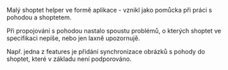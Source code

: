 Malý shoptet helper ve formě aplikace - vznikl jako pomůcka při práci s pohodou a shoptetem.

Při propojování s pohodou nastalo spoustu problémů, o kterých shoptet ve specifikaci nepíše, nebo jen laxně upozornujě.

Např. jedna z features je přidání synchronizace obrázků s pohody do shoptet, které v základu není podporováno.
